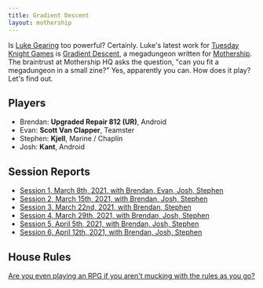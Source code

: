 ```yaml
---
title: Gradient Descent
layout: mothership
---
```


Is [Luke Gearing][luke] too powerful? Certainly. Luke's latest work for [Tuesday Knight Games][tnk] is [Gradient Descent][gd], a megadungeon written for [Mothership][]. The braintrust at Mothership HQ asks the question, "can you fit a megadungeon in a small zine?" Yes, apparently you can. How does it play? Let's find out.

## Players

- Brendan: **Upgraded Repair 812 (UR)**, Android
- Evan: **Scott Van Clapper**, Teamster
- Stephen: **Kjell**, Marine / Chaplin
- Josh: **Kant**, Android    

## Session Reports

- [Session 1, March 8th, 2021, with Brendan, Evan, Josh, Stephen](session-1)
- [Session 2, March 15th, 2021, with Brendan, Josh, Stephen](session-2)
- [Session 3, March 22nd, 2021, with Brendan, Stephen](session-3)
- [Session 4, March 29th, 2021, with Brendan, Josh, Stephen](session-4)
- [Session 5, April 5th, 2021, with Brendan, Josh, Stephen](session-5)
- [Session 6, April 12th, 2021, with Brendan, Josh, Stephen](session-6)

## House Rules

[Are you even playing an RPG if you aren't mucking with the rules as you go?](houserules)


[luke]: https://lukegearing.blot.im/
[gd]: https://www.mothershiprpg.com/gradient-descent
[tnk]: https://www.tuesdayknightgames.com/
[mothership]: https://www.mothershiprpg.com/
